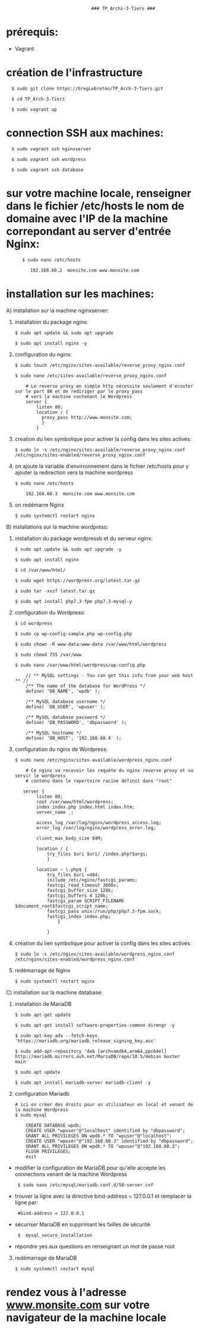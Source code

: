                                     ### TP_Archi-3-Tiers ###
 
 
 
# prérequis:

  - Vagrant
                                          
# création de l'infrastructure

      $ sudo git clone https://GregLebreton/TP_Arch-3-Tiers.git

      $ cd TP_Arch-3-Tiers 

      $ sudo vagrant up
    
# connection SSH aux machines:

      $ sudo vagrant ssh nginxserver

      $ sudo vagrant ssh wordpress

      $ sudo vagrant ssh database
      
# sur votre machine locale, renseigner dans le fichier /etc/hosts le nom de domaine avec l'IP de la machine correpondant au server d'entrée Nginx:

          $ sudo nano /etc/hosts

             192.168.60.2  monsite.com www.monsite.com


# installation sur les machines:
      
  A) installation sur la machine nginxserver:
  
   1) installation du package nginx:

          $ sudo apt update && sudo apt upgrade

          $ sudo apt install nginx -y
      
   2) configuration du nginx:

          $ sudo touch /etc/nginx/sites-available/reverse_proxy_nginx.conf
      
          $ sudo nano /etc/sites-available/reverse_proxy_nginx.conf

              # Le reverse proxy en simple http nécessite seulement d'écouter sur le port 80 et de rediriger par le proxy_pass
              # vers la machine contenant le Wordpress
              server {
                  listen 80;
                  location / {
                    proxy_pass http://www.monsite.com;
                    }
                  }
                  
   3) creation du lien symbolique pour activer la config dans les sites activés:

          $ sudo ln -s /etc/nginx/sites-available/reverse_proxy_nginx.conf /etc/nginx/sites-enabled/reverse_proxy_nginx.conf
                  
   4) on ajoute la variable d'envirronnement dans le fichier /etc/hosts pour y ajouter la redirection vers la machine wordpress

          $ sudo nano /etc/hosts
          
              192.168.60.3  monsite.com www.monsite.com
                  
   5) on redémarre Nginx

          $ sudo systemctl restart nginx
      
      
  B) installations sur la machine wordpress:
  
   1) installation du package wordpressb et du serveur nginx:

          $ sudo apt update && sudo apt upgrade -y

          $ sudo apt install nginx

          $ cd /var/www/html/

          $ sudo wget https://wordpress.org/latest.tar.gz

          $ sudo tar -xvzf latest.tar.gz
          
          $ sudo apt install php7.3-fpm php7.3-mysql-y
      
   2) configuration du Wordpress:
 
          $ cd wordpress

          $ sudo cp wp-config-sample.php wp-config.php

          $ sudo chown -R www-data:www-data /var/www/html/wordpress

          $ sudo chmod 755 /var/www
          
          $ sudo nano /var/www/html/wordpress/wp-config.php

              // ** MySQL settings - You can get this info from your web host ** //
              /** The name of the database for WordPress */
              define( 'DB_NAME', 'wpdb' );

              /** MySQL database username */
              define( 'DB_USER', 'wpuser' );

              /** MySQL database password */
              define( 'DB_PASSWORD', 'dbpassword' );

              /** MySQL hostname */
              define( 'DB_HOST', '192.168.60.4' );

                 
   3) configuration du nginx de Wordpress:
 
          $ sudo nano /etc/nginx/sites-available/wordpress_nginx.conf

              # Ce nginx va recevoir les requête du nginx reverse proxy et va servir le wordpress
              # contenu dans le repertoire racine définit dans "root"
             
             server {
                  listen 80;
                  root /var/www/html/wordpress;
                  index index.php index.html index.htm;
                  server_name _;

                  access_log /var/log/nginx/wordpress_access.log;
                  error_log /var/log/nginx/wordpress_error.log;

                  client_max_body_size 64M;

                  location / {
                      try_files $uri $uri/ /index.php?$args;
                      }

                  location ~ \.php$ {
                      try_files $uri =404;
                      include /etc/nginx/fastcgi_params;
                      fastcgi_read_timeout 3600s;
                      fastcgi_buffer_size 128k;
                      fastcgi_buffers 4 128k;
                      fastcgi_param SCRIPT_FILENAME $document_root$fastcgi_script_name;
                      fastcgi_pass unix:/run/php/php7.3-fpm.sock;
                      fastcgi_index index.php;
                          }

                      }
                      
   4) creation du lien symbolique pour activer la config dans les sites activés:

          $ sudo ln -s /etc/nginx/sites-available/wordpress_nginx.conf /etc/nginx/sites-enabled/wordpress_nginx.conf
                      
   5) redémarrage de Nginx
                      
          $ sudo systemctl restart nginx
          
      
  C) installation sur la machine database:
  
   1) installation de MariaDB

          $ sudo apt-get update
    
          $ sudo apt-get install software-properties-common dirmngr -y

          $ sudo apt-key adv --fetch-keys 'https://mariadb.org/mariadb_release_signing_key.asc'

          $ sudo add-apt-repository 'deb [arch=amd64,arm64,ppc64el] http://mariadb.mirrors.ovh.net/MariaDB/repo/10.5/debian buster main'

          $ sudo apt update

          $ sudo apt install mariadb-server mariadb-client -y
          
   2) configuration Mariadb

          
          # ici on créer des droits pour un utilisateur en local et venant de la machine Wordpress
          $ sudo mysql
    
              CREATE DATABASE wpdb;
              CREATE USER "wpuser"@"localhost" identified by "dbpassword";
              GRANT ALL PRIVILEGES ON wpdb.* TO "wpuser"@"localhost";
              CREATE USER "wpuser"@"192.168.60.3" identified by "dbpassword";
              GRANT ALL PRIVILEGES ON wpdb.* TO "wpuser"@"192.168.60.3";
              FLUSH PRIVILEGES;
              exit
              
   * modifier la configuration de MariaDB pour qu'elle accepte les connections venant de la machine Wordpress
              
          $ sudo nano /etc/mysql/mariadb.conf.d/50-server.cnf
           
   * trouver la ligne avec la directive bind-address = 127.0.0.1 et remplacer la ligne par: 
   
          #bind-address = 127.0.0.1  
          
   * sécuriser MariaDB en supprimant les failles de sécurité

          $  mysql_secure_installation
           
   * répondre yes aux questions en renseignant un mot de passe root

   3) redémarrage de MariaDB

          $ sudo systemctl restart mysql
 
# rendez vous à l'adresse www.monsite.com sur votre navigateur de la machine locale    
       
      
